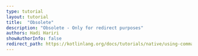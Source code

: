 ```yaml
---
type: tutorial
layout: tutorial
title:  "Obsolete"
description: "Obsolete - Only for redirect purposes"
authors: Hadi Hariri
showAuthorInfo: false
redirect_path: https://kotlinlang.org/docs/tutorials/native/using-command-line-compiler.md
---
```


